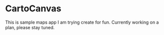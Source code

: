 # CartoCanvas
This is sample maps app I am trying create for fun.
Currently working on a plan, please stay tuned.
